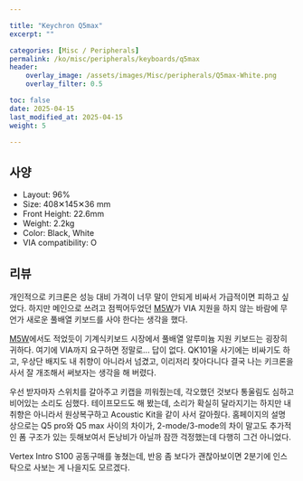 ```yaml
---

title: "Keychron Q5max"
excerpt: ""

categories: [Misc / Peripherals]
permalink: /ko/misc/peripherals/keyboards/q5max
header:
    overlay_image: /assets/images/Misc/peripherals/Q5max-White.png
    overlay_filter: 0.5

toc: false
date: 2025-04-15
last_modified_at: 2025-04-15
weight: 5

---
```


## 사양
- Layout: 96%
- Size: 408✕145✕36 mm
- Front Height: 22.6mm
- Weight: 2.2kg
- Color: Black, White
- VIA compatibility: O

## 리뷰

개인적으로 키크론은 성능 대비 가격이 너무 말이 안되게 비싸서 가급적이면 피하고 싶었다. 하지만 메인으로 쓰려고 점찍어두었던 [M5W](/ko/misc/peripherals/keyboards/m5w)가 VIA 지원을 하지 않는 바람에 무언가 새로운 풀배열 키보드를 사야 한다는 생각을 했다. 

[M5W](/ko/misc/peripherals/keyboards/m5w)에서도 적었듯이 기계식키보드 시장에서 풀배열 알루미늄 지원 키보드는 굉장히 귀하다. 여기에 VIA까지 요구하면 정말로... 답이 없다. QK101울 사기에는 비싸기도 하고, 우상단 배지도 내 취향이 아니라서 넘겼고, 이리저리 찾아다니다 결국 나는 키크론을 사서 잘 개조해서 써보자는 생각을 해 버렸다.

우선 받자마자 스위치를 갈아주고 키캡을 끼워줬는데, 각오했던 것보다 통울림도 심하고 비어있는 소리도 심했다. 테이프모드도 해 봤는데, 소리가 확실히 달라지기는 하지만 내 취향은 아니라서 원상복구하고 Acoustic Kit을 같이 사서 갈아줬다. 홈페이지의 설명 상으로는 Q5 pro와 Q5 max 사이의 차이가, 2-mode/3-mode의 차이 말고도 추가적인 폼 구조가 있는 듯해보여서 돈낭비가 아닐까 잠깐 걱정했는데 다행히 그건 아니었다. 

Vertex Intro S100 공동구매를 놓쳤는데, 반응 좀 보다가 괜찮아보이면 2분기에 인스탁으로 사보는 게 나을지도 모르겠다. 